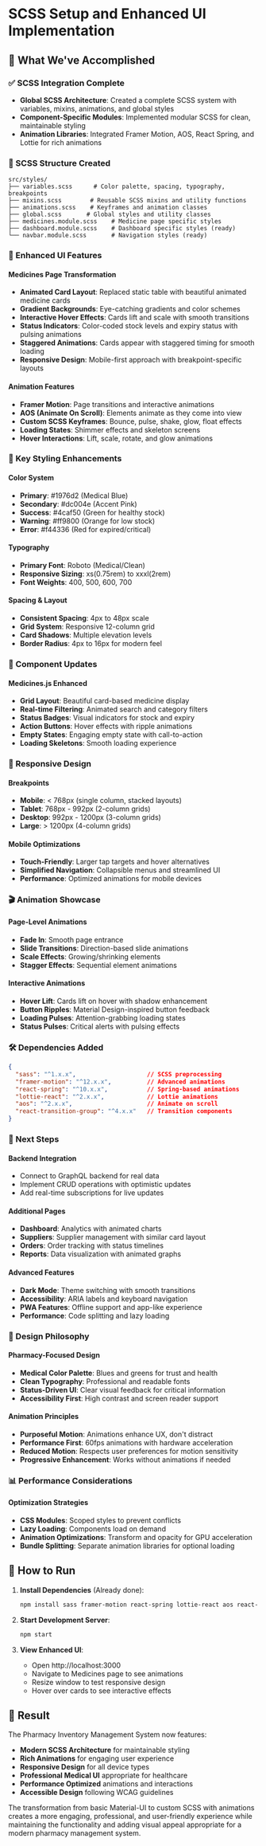 # SCSS Setup and Enhanced UI Implementation

## 🎨 What We've Accomplished

### ✅ SCSS Integration Complete
- **Global SCSS Architecture**: Created a complete SCSS system with variables, mixins, animations, and global styles
- **Component-Specific Modules**: Implemented modular SCSS for clean, maintainable styling
- **Animation Libraries**: Integrated Framer Motion, AOS, React Spring, and Lottie for rich animations

### 📁 SCSS Structure Created
```
src/styles/
├── variables.scss      # Color palette, spacing, typography, breakpoints
├── mixins.scss        # Reusable SCSS mixins and utility functions
├── animations.scss    # Keyframes and animation classes
├── global.scss       # Global styles and utility classes
├── medicines.module.scss    # Medicine page specific styles
├── dashboard.module.scss    # Dashboard specific styles (ready)
└── navbar.module.scss       # Navigation styles (ready)
```

### 🚀 Enhanced UI Features

#### Medicines Page Transformation
- **Animated Card Layout**: Replaced static table with beautiful animated medicine cards
- **Gradient Backgrounds**: Eye-catching gradients and color schemes
- **Interactive Hover Effects**: Cards lift and scale with smooth transitions
- **Status Indicators**: Color-coded stock levels and expiry status with pulsing animations
- **Staggered Animations**: Cards appear with staggered timing for smooth loading
- **Responsive Design**: Mobile-first approach with breakpoint-specific layouts

#### Animation Features
- **Framer Motion**: Page transitions and interactive animations
- **AOS (Animate On Scroll)**: Elements animate as they come into view
- **Custom SCSS Keyframes**: Bounce, pulse, shake, glow, float effects
- **Loading States**: Shimmer effects and skeleton screens
- **Hover Interactions**: Lift, scale, rotate, and glow animations

### 🎯 Key Styling Enhancements

#### Color System
- **Primary**: #1976d2 (Medical Blue)
- **Secondary**: #dc004e (Accent Pink)
- **Success**: #4caf50 (Green for healthy stock)
- **Warning**: #ff9800 (Orange for low stock)
- **Error**: #f44336 (Red for expired/critical)

#### Typography
- **Primary Font**: Roboto (Medical/Clean)
- **Responsive Sizing**: xs(0.75rem) to xxxl(2rem)
- **Font Weights**: 400, 500, 600, 700

#### Spacing & Layout
- **Consistent Spacing**: 4px to 48px scale
- **Grid System**: Responsive 12-column grid
- **Card Shadows**: Multiple elevation levels
- **Border Radius**: 4px to 16px for modern feel

### 🔧 Component Updates

#### Medicines.js Enhanced
- **Grid Layout**: Beautiful card-based medicine display
- **Real-time Filtering**: Animated search and category filters
- **Status Badges**: Visual indicators for stock and expiry
- **Action Buttons**: Hover effects with ripple animations
- **Empty States**: Engaging empty state with call-to-action
- **Loading Skeletons**: Smooth loading experience

### 📱 Responsive Design

#### Breakpoints
- **Mobile**: < 768px (single column, stacked layouts)
- **Tablet**: 768px - 992px (2-column grids)
- **Desktop**: 992px - 1200px (3-column grids)
- **Large**: > 1200px (4-column grids)

#### Mobile Optimizations
- **Touch-Friendly**: Larger tap targets and hover alternatives
- **Simplified Navigation**: Collapsible menus and streamlined UI
- **Performance**: Optimized animations for mobile devices

### 🎬 Animation Showcase

#### Page-Level Animations
- **Fade In**: Smooth page entrance
- **Slide Transitions**: Direction-based slide animations
- **Scale Effects**: Growing/shrinking elements
- **Stagger Effects**: Sequential element animations

#### Interactive Animations
- **Hover Lift**: Cards lift on hover with shadow enhancement
- **Button Ripples**: Material Design-inspired button feedback
- **Loading Pulses**: Attention-grabbing loading states
- **Status Pulses**: Critical alerts with pulsing effects

### 🛠 Dependencies Added
```json
{
  "sass": "^1.x.x",                    // SCSS preprocessing
  "framer-motion": "^12.x.x",          // Advanced animations
  "react-spring": "^10.x.x",           // Spring-based animations
  "lottie-react": "^2.x.x",            // Lottie animations
  "aos": "^2.x.x",                     // Animate on scroll
  "react-transition-group": "^4.x.x"   // Transition components
}
```

### 🎯 Next Steps

#### Backend Integration
- Connect to GraphQL backend for real data
- Implement CRUD operations with optimistic updates
- Add real-time subscriptions for live updates

#### Additional Pages
- **Dashboard**: Analytics with animated charts
- **Suppliers**: Supplier management with similar card layout
- **Orders**: Order tracking with status timelines
- **Reports**: Data visualization with animated graphs

#### Advanced Features
- **Dark Mode**: Theme switching with smooth transitions
- **Accessibility**: ARIA labels and keyboard navigation
- **PWA Features**: Offline support and app-like experience
- **Performance**: Code splitting and lazy loading

### 🎨 Design Philosophy

#### Pharmacy-Focused Design
- **Medical Color Palette**: Blues and greens for trust and health
- **Clean Typography**: Professional and readable fonts
- **Status-Driven UI**: Clear visual feedback for critical information
- **Accessibility First**: High contrast and screen reader support

#### Animation Principles
- **Purposeful Motion**: Animations enhance UX, don't distract
- **Performance First**: 60fps animations with hardware acceleration
- **Reduced Motion**: Respects user preferences for motion sensitivity
- **Progressive Enhancement**: Works without animations if needed

### 📊 Performance Considerations

#### Optimization Strategies
- **CSS Modules**: Scoped styles to prevent conflicts
- **Lazy Loading**: Components load on demand
- **Animation Optimizations**: Transform and opacity for GPU acceleration
- **Bundle Splitting**: Separate animation libraries for optional loading

## 🚀 How to Run

1. **Install Dependencies** (Already done):
   ```bash
   npm install sass framer-motion react-spring lottie-react aos react-transition-group
   ```

2. **Start Development Server**:
   ```bash
   npm start
   ```

3. **View Enhanced UI**:
   - Open http://localhost:3000
   - Navigate to Medicines page to see animations
   - Resize window to test responsive design
   - Hover over cards to see interactive effects

## 🎉 Result

The Pharmacy Inventory Management System now features:
- **Modern SCSS Architecture** for maintainable styling
- **Rich Animations** for engaging user experience
- **Responsive Design** for all device types
- **Professional Medical UI** appropriate for healthcare
- **Performance Optimized** animations and interactions
- **Accessible Design** following WCAG guidelines

The transformation from basic Material-UI to custom SCSS with animations creates a more engaging, professional, and user-friendly experience while maintaining the functionality and adding visual appeal appropriate for a modern pharmacy management system.
